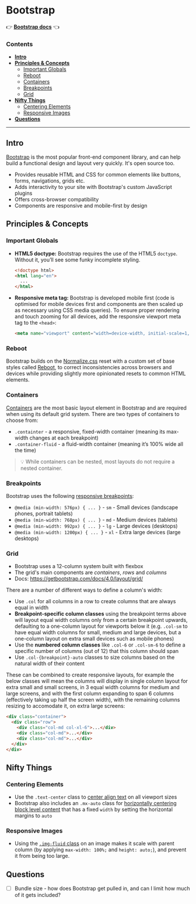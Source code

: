 # Bootstrap
:point_right: [**Bootstrap docs**](https://getbootstrap.com/docs/4.0/getting-started/introduction/) :point_left:

### Contents
- **[Intro](#intro)**
- **[Principles & Concepts](#principles--concepts)**
  - [Important Globals](#important-globals)
  - [Reboot](#reboot)
  - [Containers](#containers)
  - [Breakpoints](#breakpoints)
  - [Grid](#grid)
- **[Nifty Things](#nifty-things)**
  - [Centering Elements](#centering-elements)
  - [Responsive Images](#responsive-images)
- **[Questions](#questions)**

-------------

## Intro
[Bootstrap](https://getbootstrap.com/) is the most popular front-end component library, and can help build a functional design and layout very quickly. It's open source too.

- Provides reusable HTML and CSS for common elements like buttons, forms, navigations, grids etc.
- Adds interactivity to your site with Bootstrap's custom JavaScript plugins
- Offers cross-browser compatibility
- Components are responsive and mobile-first by design


## Principles & Concepts
### Important Globals
- **HTML5 doctype:** Bootstrap requires the use of the HTML5 `doctype`. Without it, you’ll see some funky incomplete styling.
  ```html
  <!doctype html>
  <html lang="en">
    ...
  </html>
  ```
- **Responsive meta tag:** Bootstrap is developed mobile first (code is optimised for mobile devices first and components are then scaled up as necessary using CSS media queries). To ensure proper rendering and touch zooming for all devices, add the responsive viewport meta tag to the `<head>`:
  ```html
  <meta name="viewport" content="width=device-width, initial-scale=1, shrink-to-fit=no">
  ```

### Reboot
Bootstrap builds on the [Normalize.css](https://necolas.github.io/normalize.css/) reset with a custom set of base styles called [Reboot](https://getbootstrap.com/docs/4.0/content/reboot/), to correct inconsistencies across browsers and devices while providing slightly more opinionated resets to common HTML elements.

### Containers
[Containers](https://getbootstrap.com/docs/4.0/layout/overview/#containers) are the most basic layout element in Bootstrap and are required when using its default grid system. There are two types of containers to choose from:
- `.containter` - a responsive, fixed-width container (meaning its max-width changes at each breakpoint)
- `.container-fluid` - a fluid-width container (meaning it’s 100% wide all the time)

> :bulb: While containers can be nested, most layouts do not require a nested container.

### Breakpoints
Bootstrap uses the following [responsive breakpoints](https://getbootstrap.com/docs/4.0/layout/overview/#responsive-breakpoints):
- `@media (min-width: 576px) { ... }` - `sm` - Small devices (landscape phones, portrait tablets)
- `@media (min-width: 768px) { ... }` - `md` - Medium devices (tablets)
- `@media (min-width: 992px) { ... }` - `lg` - Large devices (desktops)
- `@media (min-width: 1200px) { ... }` - `xl` - Extra large devices (large desktops)

### Grid
- Bootstrap uses a 12-column system built with flexbox
- The grid's main components are *containers*, *rows* and *columns*
- Docs: https://getbootstrap.com/docs/4.0/layout/grid/

There are a number of different ways to define a column's width:
- Use `.col` for all columns in a row to create columns that are always equal in width
- **Breakpoint-specific column classes** using the breakpoint terms above will layout equal width columns only from a certain breakpoint upwards, defaulting to a one-column layout for viewports below it (e.g. `.col-sm` to have equal width columns for small, medium and large devices, but a one-column layout on extra small devices such as mobile phones)
- Use the **numbered column classes** like `.col-6` or `.col-sm-6` to define a specific number of columns (out of 12) that this column should span
- Use `.col-{breakpoint}-auto` classes to size columns based on the natural width of their content

These can be combined to create responsive layouts, for example the below classes will mean the columns will display in single column layout for extra small and small screens, in 3 equal width columns for medium and large screens, and with the first column expanding to span 6 columns (effectively taking up half the screen width), with the remaining columns resizing to accomodate it, on extra large screens:
```html
<div class="container">
  <div class="row">
    <div class="col-md col-xl-6">...</div>
    <div class="col-md">...</div>
    <div class="col-md">...</div>
  </div>
</div>
```

## Nifty Things
### Centering Elements
- Use the `.text-center` class to [center align text](https://getbootstrap.com/docs/4.0/utilities/text/#text-alignment) on all viewport sizes
- Bootstrap also includes an `.mx-auto` class for [horizontally centering block level content](https://getbootstrap.com/docs/4.0/utilities/spacing/#horizontal-centering) that has a fixed `width` by setting the horizontal margins to `auto`

### Responsive Images
- Using the [`.img-fluid` class](https://getbootstrap.com/docs/4.0/content/images/#responsive-images) on an image makes it scale with parent column (by applying `max-width: 100%;` and `height: auto;`), and prevent it from being too large.


## Questions
- [ ] Bundle size - how does Bootstrap get pulled in, and can I limit how much of it gets included?
